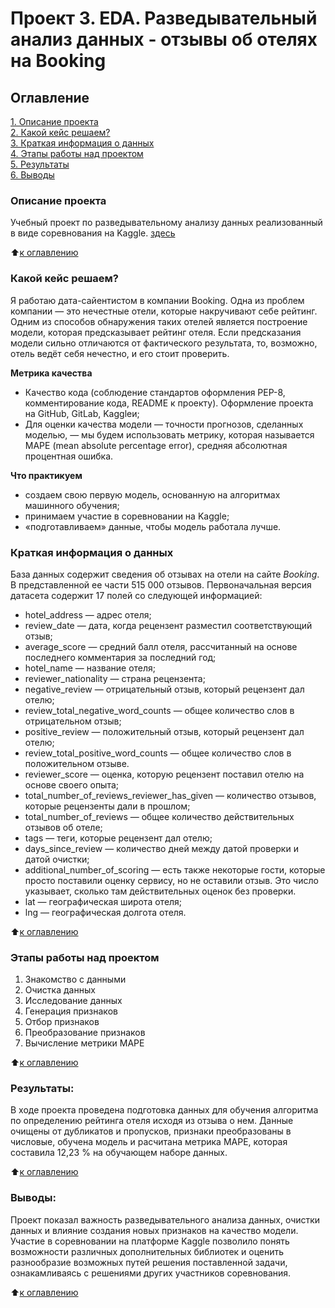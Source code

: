 # Проект 3. EDA. Разведывательный анализ данных - отзывы об отелях на **Booking**

## Оглавление  
[1. Описание проекта](README.md#Описание-проекта)  
[2. Какой кейс решаем?](README.md#Какой-кейс-решаем)  
[3. Краткая информация о данных](README.md#Краткая-информация-о-данных)  
[4. Этапы работы над проектом](README.md#Этапы-работы-над-проектом)  
[5. Результаты](README.md#Результаты)    
[6. Выводы](README.md#Выводы)    

### Описание проекта    
Учебный проект по разведывательному анализу данных реализованный в виде соревнования на Kaggle. [здесь](https://github.com/AndKober/Project_3/blob/master/project-3.ipynb)

:arrow_up:[к оглавлению](README.md#Оглавление)


### Какой кейс решаем?    
Я работаю дата-сайентистом в компании Booking. Одна из проблем компании — это нечестные отели, которые накручивают себе рейтинг. Одним из способов обнаружения таких отелей является построение модели, которая предсказывает рейтинг отеля. Если предсказания модели сильно отличаются от фактического результата, то, возможно, отель ведёт себя нечестно, и его стоит проверить.

**Метрика качества**     
- Качество кода (соблюдение стандартов оформления PEP-8, комментирование кода, README к проекту). Оформление проекта на GitHub, GitLab, Kaggleи;
- Для оценки качества модели — точности прогнозов, сделанных моделью, — мы будем использовать метрику, которая называется MAPE (mean absolute percentage error), средняя абсолютная процентная ошибка.

**Что практикуем**     
- создаем свою первую модель, основанную на алгоритмах машинного обучения;
- принимаем участие в соревновании на Kaggle;
- «подготавливаем» данные, чтобы модель работала лучше.


### Краткая информация о данных
База данных содержит сведения об отзывах на отели на сайте *Booking*. В представленной ее части 515 000 отзывов.
Первоначальная версия датасета содержит 17 полей со следующей информацией:
- hotel_address — адрес отеля;
- review_date — дата, когда рецензент разместил соответствующий отзыв;
- average_score — средний балл отеля, рассчитанный на основе последнего комментария за последний год;
- hotel_name — название отеля;
- reviewer_nationality — страна рецензента;
- negative_review — отрицательный отзыв, который рецензент дал отелю;
- review_total_negative_word_counts — общее количество слов в отрицательном отзыв;
- positive_review — положительный отзыв, который рецензент дал отелю;
- review_total_positive_word_counts — общее количество слов в положительном отзыве.
- reviewer_score — оценка, которую рецензент поставил отелю на основе своего опыта;
- total_number_of_reviews_reviewer_has_given — количество отзывов, которые рецензенты дали в прошлом;
- total_number_of_reviews — общее количество действительных отзывов об отеле;
- tags — теги, которые рецензент дал отелю;
- days_since_review — количество дней между датой проверки и датой очистки;
- additional_number_of_scoring — есть также некоторые гости, которые просто поставили оценку сервису, но не оставили отзыв. Это число указывает, сколько там действительных оценок без проверки.
- lat — географическая широта отеля;
- lng — географическая долгота отеля.
  
:arrow_up:[к оглавлению](README.md#Оглавление)


### Этапы работы над проектом  
1. Знакомство с данными
2. Очистка данных
3. Исследование данных
4. Генерация признаков
5. Отбор признаков
6. Преобразование признаков
7. Вычисление метрики MAPE
  
:arrow_up:[к оглавлению](README.md#Оглавление)


### Результаты:  
В ходе проекта проведена подготовка данных для обучения алгоритма по определению рейтинга отеля исходя из отзыва о нем. Данные очищены от дубликатов и пропусков, признаки преобразованы в числовые, обучена модель и расчитана метрика MAPE, которая составила 12,23 % на обучающем наборе данных. 

:arrow_up:[к оглавлению](README.md#Оглавление)


### Выводы:  
Проект показал важность разведывательного анализа данных, очистки данных и влияние создания новых признаков на качество модели. Участие в соревновании на платформе Kaggle позволило понять возможности различных дополнительных библиотек и оценить разнообразие возможных путей решения поставленной задачи, ознакамливаясь с решениями других участников соревнования.    
  
:arrow_up:[к оглавлению](README.md#Оглавление)
